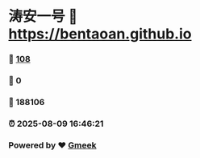 # 涛安一号 :link: https://bentaoan.github.io 
### :page_facing_up: [108](https://bentaoan.github.io/tag.html) 
### :speech_balloon: 0 
### :hibiscus: 188106 
### :alarm_clock: 2025-08-09 16:46:21 
### Powered by :heart: [Gmeek](https://github.com/Meekdai/Gmeek)
